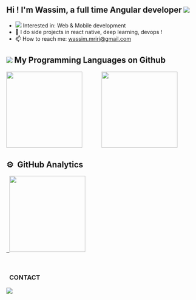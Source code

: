 ## Hi ! I'm Wassim, a full time Angular developer <img src="https://img.icons8.com/color-glass/30/000000/developer.png"/>    

- <img src="https://img.icons8.com/external-victoruler-flat-victoruler/25/000000/external-interest-business-and-finance-victoruler-flat-victoruler.png"/> Interested in: Web & Mobile development
- 🌱 I do side projects in react native, deep learning, devops ! 
- 📫 How to reach me: wassim.mriri@gmail.com
  
 ## <img src="https://img.icons8.com/external-icongeek26-outline-colour-icongeek26/30/000000/external-tools-carpentry-icongeek26-outline-colour-icongeek26.png"/>   My Programming Languages on Github

  <p> 
  
    
 <img height="200" src="https://github-readme-stats.vercel.app/api/top-langs/?username=mririi&langs_count=8&layout=compact&hide=Makefile,Less,Twig,SCSS,ruby,shell,SWIFT,objective-c,kotlin,css,purebasic&theme=nightowl&show_icons=true&count_private=true">  &nbsp; &nbsp; &nbsp; &nbsp;&nbsp;&nbsp;&nbsp;&nbsp; 
  <img height="200" src="https://github-readme-stats-eight-theta.vercel.app/api/top-langs/?username=mririi&layout=compact&langs_count=10&hide=Makefile,Twig&theme=nightowl&show_icons=true&count_private=true"/>



</p>




 ## ⚙️ &nbsp;GitHub Analytics

<p align="left">
<a href="https://github.com/mririi">
  
  &nbsp; <img height="200" src="https://github-readme-stats-eight-theta.vercel.app/api?username=mririi&show_icons=true&theme=nightowl&include_all_commits=true&count_private=true"/>    
</a> 
</p>

  
  <br> 
   
   
     
   


  
   
 ### &nbsp; CONTACT 
  
[<img src="https://img.icons8.com/color/30/4a90e2/linkedin.png"/>][linkedin]

[linkedin]: https://www.linkedin.com/in/wassim-mriri/


